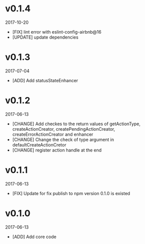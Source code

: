 # v0.1.4
2017-10-20

* [FIX] lint error with eslint-config-airbnb@16
* [UPDATE] update dependencies

# v0.1.3
2017-07-04

* [ADD] Add statusStateEnhancer

# v0.1.2
2017-06-13

* [CHANGE] Add checkes to the return values of getActionType, createActionCreator, createPendingActionCreator, createErrorActionCreator and enhancer
* [CHANGE] Change the check of type argument in defaultCreateActionCretor
* [CHANGE] register action handle at the end

# v0.1.1
2017-06-13

* [FIX] Update for fix publish to npm version 0.1.0 is existed

# v0.1.0
2017-06-13

* [ADD] Add core code
